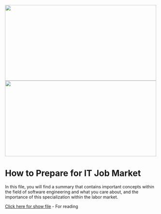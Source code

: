 <div>
<img src="https://user-images.githubusercontent.com/107370302/202010136-49375318-e1f1-49cc-8995-9ad8ad5b6ed6.jpg" width = 500 height = 250 >
<img src="https://user-images.githubusercontent.com/107370302/201482598-3554fa4a-8b95-4478-875c-cf3cff15258e.png" width = 500 height = 250 >
</div>


# How to Prepare for IT Job Market
In this file, you will find a summary that contains important concepts within the field of software engineering and what you care about, and the importance of this specialization within the labor market.

[Click here for show file](https://github.com/psau-edu-sa/se3131-article-osamagh20/files/10015693/How.to.Prepare.for.IT.Job.Market.pdf) - For reading

